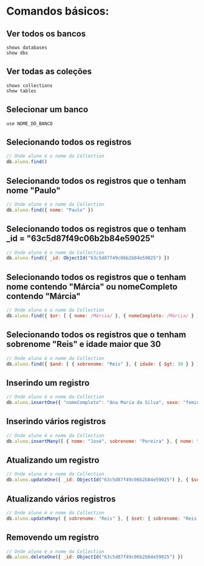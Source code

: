 # Comandos básicos:

## Ver todos os bancos

```
shows databases
show dbs
```

## Ver todas as coleções

```
shows collections
show tables
```

## Selecionar um banco

```
use NOME_DO_BANCO
```

## Selecionando todos os registros

```javascript
// Onde aluno é o nome da Collection
db.aluno.find()
```

## Selecionando todos os registros que o tenham nome "Paulo"

```javascript
// Onde aluno é o nome da Collection
db.aluno.find({ nome: "Paulo" })
```

## Selecionando todos os registros que o tenham _id = "63c5d87f49c06b2b84e59025"

```javascript
// Onde aluno é o nome da Collection
db.aluno.find({ _id: ObjectId("63c5d87f49c06b2b84e59025") })
```

## Selecionando todos os registros que o tenham nome contendo "Márcia" ou nomeCompleto contendo "Márcia"

```javascript
// Onde aluno é o nome da Collection
db.aluno.find({ $or: [ { nome: /Márcia/ }, { nomeCompleto: /Márcia/ } ] })
```

## Selecionando todos os registros que o tenham sobrenome "Reis" e idade maior que 30

```javascript
// Onde aluno é o nome da Collection
db.aluno.find({ $and: [ { sobrenome: "Reis" }, { idade: { $gt: 30 } } ] })
```

## Inserindo um registro

```javascript
// Onde aluno é o nome da Collection
db.aluno.insertOne({ "nomeCompleto": "Ana Maria da Silva", sexo: "feminino" })
```

## Inserindo vários registros

```javascript
// Onde aluno é o nome da Collection
db.aluno.insertMany([ { nome: "José", sobrenome: "Pereira" }, { nome: "Márcia", sobrenome: "Abrãao" } ])
```

## Atualizando um registro

```javascript
// Onde aluno é o nome da Collection
db.aluno.updateOne({ _id: ObjectId("63c5d87f49c06b2b84e59025") }, { $set: { sobrenome: "Silva", idade: 45 } })
```

## Atualizando vários registros

```javascript
// Onde aluno é o nome da Collection
db.aluno.updateMany( { sobrenome: "Reis" }, { $set: { sobrenome: "Reis dos Santos" } } )
```

## Removendo um registro

```javascript
// Onde aluno é o nome da Collection
db.aluno.deleteOne({ _id: ObjectId("63c5d87f49c06b2b84e59025") })
```
